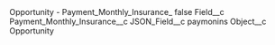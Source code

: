 <?xml version="1.0" encoding="UTF-8"?>
<CustomMetadata xmlns="http://soap.sforce.com/2006/04/metadata" xmlns:xsi="http://www.w3.org/2001/XMLSchema-instance" xmlns:xsd="http://www.w3.org/2001/XMLSchema">
    <label>Opportunity - Payment_Monthly_Insurance_</label>
    <protected>false</protected>
    <values>
        <field>Field__c</field>
        <value xsi:type="xsd:string">Payment_Monthly_Insurance__c</value>
    </values>
    <values>
        <field>JSON_Field__c</field>
        <value xsi:type="xsd:string">paymonins</value>
    </values>
    <values>
        <field>Object__c</field>
        <value xsi:type="xsd:string">Opportunity</value>
    </values>
</CustomMetadata>
